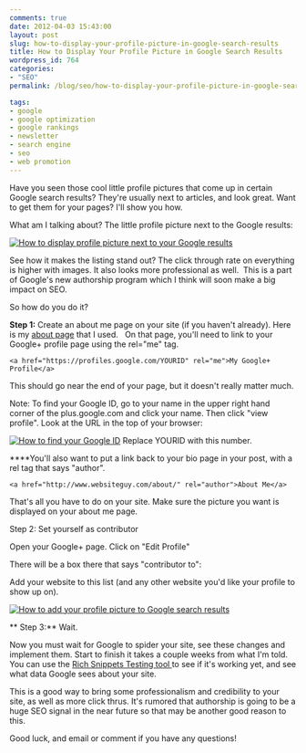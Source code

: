 ```yaml
---
comments: true
date: 2012-04-03 15:43:00
layout: post
slug: how-to-display-your-profile-picture-in-google-search-results
title: How to Display Your Profile Picture in Google Search Results
wordpress_id: 764
categories:
- "SEO"
permalink: /blog/seo/how-to-display-your-profile-picture-in-google-search-results/

tags:
- google
- google optimization
- google rankings
- newsletter
- search engine
- seo
- web promotion
---
```


Have you seen those cool little profile pictures that come up in certain Google search results? They're usually next to articles, and look great. Want to get them for your pages? I'll show you how.



What am I talking about? The little profile picture next to the Google results:

[![How to display profile picture next to your Google results](http://jeremymorgan.s3.amazonaws.com/wp-content/uploads/2012/04/profile-picture-google-results-large.jpg)](http://jeremymorgan.s3.amazonaws.com/wp-content/uploads/2012/04/profile-picture-google-results-large.jpg)

See how it makes the listing stand out? The click through rate on everything is higher with images. It also looks more professional as well.  This is a part of Google's new authorship program which I think will soon make a big impact on SEO.

So how do you do it?



**Step 1:** Create an about me page on your site (if you haven't already). Here is my [about page](http://www.jeremymorgan.com/about/) that I used.   On that page, you'll need to link to your Google+ profile page using the rel="me" tag.

    
    <a href="https://profiles.google.com/YOURID" rel="me">My Google+ Profile</a>


This should go near the end of your page, but it doesn't really matter much.

Note: To find your Google ID, go to your name in the upper right hand corner of the plus.google.com and click your name. Then click "view profile". Look at the URL in the top of your browser:

[![How to find your Google ID ](http://jeremymorgan.s3.amazonaws.com/wp-content/uploads/2012/04/profile-picture-google-results.jpg)](http://jeremymorgan.s3.amazonaws.com/wp-content/uploads/2012/04/profile-picture-google-results.jpg)
Replace YOURID with this number.

****You'll also want to put a link back to your bio page in your post, with a rel tag that says "author".

    
    <a href="http://www.websiteguy.com/about/" rel="author">About Me</a>



That's all you have to do on your site. Make sure the picture you want is displayed on your about me page.

Step 2: Set yourself as contributor

Open your Google+ page.
Click on "Edit Profile"

There will be a box there that says "contributor to":

Add your website to this list (and any other website you'd like your profile to show up on).

[![How to add your profile picture to Google search results](http://jeremymorgan.s3.amazonaws.com/wp-content/uploads/2012/04/add-profile-picture-google-results.jpg)](http://jeremymorgan.s3.amazonaws.com/wp-content/uploads/2012/04/add-profile-picture-google-results.jpg)



** Step 3:** Wait.

Now you must wait for Google to spider your site, see these changes and implement them. Start to finish it takes a couple weeks from what I'm told. You can use the [Rich Snippets Testing tool ](http://www.google.com/webmasters/tools/richsnippets)to see if it's working yet, and see what data Google sees about your site.

This is a good way to bring some professionalism and credibility to your site, as well as more click thrus. It's rumored that authorship is going to be a huge SEO signal in the near future so that may be another good reason to this.

Good luck, and email or comment if you have any questions!


